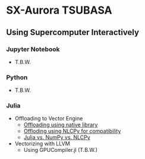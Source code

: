 # SX-Aurora TSUBASA

## Using Supercomputer Interactively

### Jupyter Notebook

* T.B.W.

### Python

* T.B.W.

### Julia

* Offloading to Vector Engine
  - [Offloading using native library](https://github.com/moyhig/SX-Aurora_TSUBASA/blob/main/Julia/doc/00-libveo_jl.ipynb)
  - [Offloding using NLCPy for compatibility](https://github.com/moyhig/SX-Aurora_TSUBASA/blob/main/Julia/doc/01-nlcpy_veo.ipynb)
  - [Julia vs. NumPy vs. NLCPy](https://github.com/moyhig/SX-Aurora_TSUBASA/blob/main/Julia/doc/02-numpy_vs_nlcpy.ipynb)
* Vectorizing with LLVM
  - Using GPUCompiler.jl (T.B.W.)
